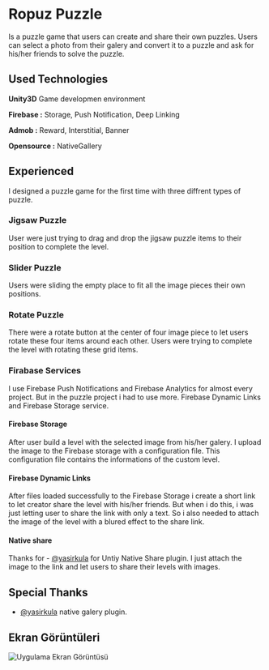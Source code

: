 
# Ropuz Puzzle

Is a puzzle game that users can create and share their own puzzles.
Users can select a photo from their galery and convert it to a puzzle and ask for his/her friends to solve the puzzle.


## Used Technologies

**Unity3D** Game developmen environment

**Firebase :** Storage, Push Notification, Deep Linking

**Admob :** Reward, Interstitial, Banner

**Opensource :** NativeGallery

## Experienced

I designed a puzzle game for the first time with three diffrent types of puzzle.

### Jigsaw Puzzle
User were just trying to drag and drop the jigsaw puzzle items to their position to complete the level.
### Slider Puzzle
Users were sliding the empty place to fit all the image pieces their own positions.
### Rotate Puzzle
There were a rotate button at the center of four image piece to let users rotate these four items around each other.
Users were trying to complete the level with rotating these grid items.
### Firabase Services
I use Firebase Push Notifications and Firebase Analytics for almost every project.
But in the puzzle project i had to use more. 
Firebase Dynamic Links and Firebase Storage service.
#### Firebase Storage 
After user build a level with the selected image from his/her galery.
I upload the image to the Firebase storage with a configuration file.
This configuration file contains the informations of the custom level.
#### Firebase Dynamic Links
After files loaded successfully to the Firebase Storage i create a short link to let creator share the level with his/her friends.
But when i do this, i was just letting user to share the link with only a text. 
So i also needed to attach the image of the level with a blured effect to the share link.
#### Native share
Thanks for - [@yasirkula](https://github.com/yasirkula/) for Untiy Native Share plugin.
I just attach the image to the link and let users to share their levels with images.
  
## Special Thanks

- [@yasirkula](https://github.com/yasirkula/) native galery plugin.

  
## Ekran Görüntüleri

![Uygulama Ekran Görüntüsü]()

  